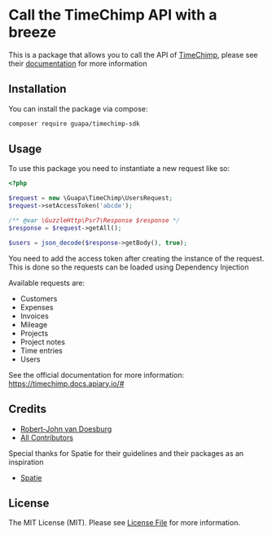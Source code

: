 # Call the TimeChimp API with a breeze
This is a package that allows you to call the API of [TimeChimp](https://www.timechimp.com/), please see their [documentation](https://timechimp.docs.apiary.io/#) for more information 

## Installation
You can install the package via compose:
```bash
composer require guapa/timechimp-sdk
```

## Usage
To use this package you need to instantiate a new request like so:

```php
<?php

$request = new \Guapa\TimeChimp\UsersRequest;
$request->setAccessToken('abcde');

/** @var \GuzzleHttp\Psr7\Response $response */
$response = $request->getAll();

$users = json_decode($response->getBody(), true);
```

You need to add the access token after creating the instance of the request. This is done so the requests can be loaded using Dependency Injection

Available requests are:
- Customers
- Expenses
- Invoices
- Mileage
- Projects
- Project notes
- Time entries
- Users

See the official documentation for more information: https://timechimp.docs.apiary.io/#

## Credits

- [Robert-John van Doesburg](https://github.com/rjvandoesburg)
- [All Contributors](../../contributors)

Special thanks for Spatie for their guidelines and their packages as an inspiration
- [Spatie](https://spatie.be)

## License

The MIT License (MIT). Please see [License File](LICENSE) for more information.
